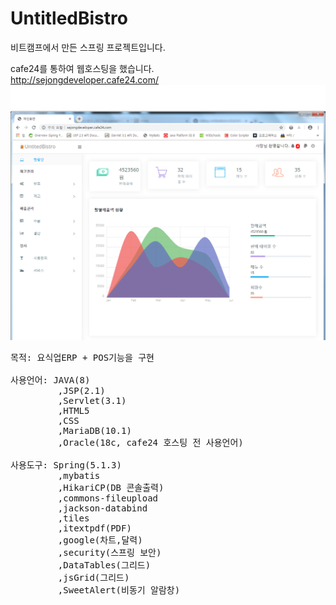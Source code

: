 # UntitledBistro
비트캠프에서 만든 스프링 프로젝트입니다.

cafe24를 통하여 웹호스팅을 했습니다.<br>
http://sejongdeveloper.cafe24.com/
![coding](./main.png)
<pre>
목적: 요식업ERP + POS기능을 구현

사용언어: JAVA(8)
         ,JSP(2.1) 
         ,Servlet(3.1)
         ,HTML5
         ,CSS
         ,MariaDB(10.1)  
         ,Oracle(18c, cafe24 호스팅 전 사용언어)

사용도구: Spring(5.1.3)
         ,mybatis
         ,HikariCP(DB 콘솔출력)
         ,commons-fileupload
         ,jackson-databind
         ,tiles
         ,itextpdf(PDF)
         ,google(차트,달력)
         ,security(스프링 보안)
         ,DataTables(그리드)
         ,jsGrid(그리드)
         ,SweetAlert(비동기 알람창)
         
  
</pre>
